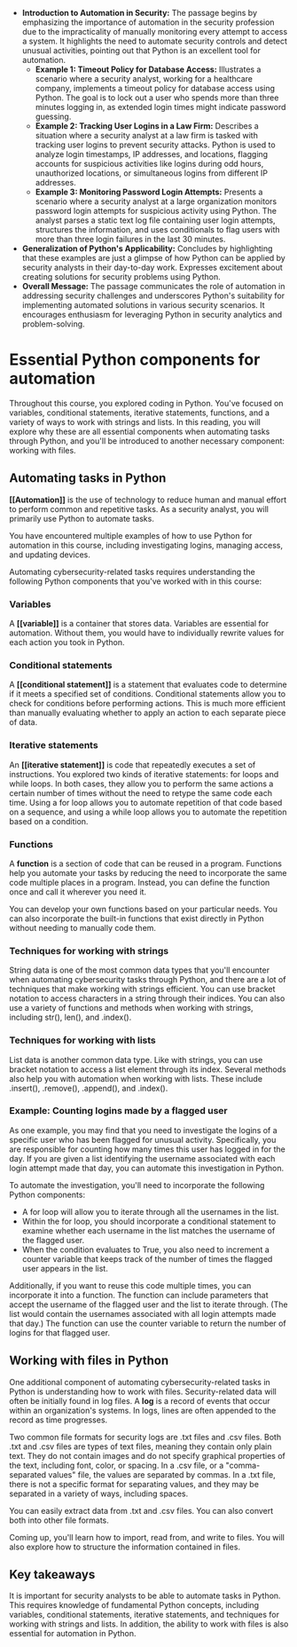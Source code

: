 - **Introduction to Automation in Security:** The passage begins by emphasizing the importance of automation in the security profession due to the impracticality of manually monitoring every attempt to access a system. It highlights the need to automate security controls and detect unusual activities, pointing out that Python is an excellent tool for automation.
	- **Example 1: Timeout Policy for Database Access:** Illustrates a scenario where a security analyst, working for a healthcare company, implements a timeout policy for database access using Python. The goal is to lock out a user who spends more than three minutes logging in, as extended login times might indicate password guessing.
	- **Example 2: Tracking User Logins in a Law Firm:** Describes a situation where a security analyst at a law firm is tasked with tracking user logins to prevent security attacks. Python is used to analyze login timestamps, IP addresses, and locations, flagging accounts for suspicious activities like logins during odd hours, unauthorized locations, or simultaneous logins from different IP addresses.
	- **Example 3: Monitoring Password Login Attempts:** Presents a scenario where a security analyst at a large organization monitors password login attempts for suspicious activity using Python. The analyst parses a static text log file containing user login attempts, structures the information, and uses conditionals to flag users with more than three login failures in the last 30 minutes.
- **Generalization of Python's Applicability:** Concludes by highlighting that these examples are just a glimpse of how Python can be applied by security analysts in their day-to-day work. Expresses excitement about creating solutions for security problems using Python.
- **Overall Message:** The passage communicates the role of automation in addressing security challenges and underscores Python's suitability for implementing automated solutions in various security scenarios. It encourages enthusiasm for leveraging Python in security analytics and problem-solving.

# Essential Python components for automation

Throughout this course, you explored coding in Python. You've focused on variables, conditional statements, iterative statements, functions, and a variety of ways to work with strings and lists. In this reading, you will explore why these are all essential components when automating tasks through Python, and you'll be introduced to another necessary component: working with files.

## Automating tasks in Python

**[[Automation]]** is the use of technology to reduce human and manual effort to perform common and repetitive tasks. As a security analyst, you will primarily use Python to automate tasks.

You have encountered multiple examples of how to use Python for automation in this course, including investigating logins, managing access, and updating devices.

Automating cybersecurity-related tasks requires understanding the following Python components that you've worked with in this course:

### Variables

A **[[variable]]** is a container that stores data. Variables are essential for automation. Without them, you would have to individually rewrite values for each action you took in Python.

### Conditional statements

A **[[conditional statement]]** is a statement that evaluates code to determine if it meets a specified set of conditions. Conditional statements allow you to check for conditions before performing actions. This is much more efficient than manually evaluating whether to apply an action to each separate piece of data.

### Iterative statements

An **[[iterative statement]]** is code that repeatedly executes a set of instructions. You explored two kinds of iterative statements: for loops and while loops. In both cases, they allow you to perform the same actions a certain number of times without the need to retype the same code each time. Using a for loop allows you to automate repetition of that code based on a sequence, and using a while loop allows you to automate the repetition based on a condition.

### Functions

A **function** is a section of code that can be reused in a program. Functions help you automate your tasks by reducing the need to incorporate the same code multiple places in a program. Instead, you can define the function once and call it wherever you need it. 

You can develop your own functions based on your particular needs. You can also incorporate the built-in functions that exist directly in Python without needing to manually code them.

### Techniques for working with strings

String data is one of the most common data types that you'll encounter when automating cybersecurity tasks through Python, and there are a lot of techniques that make working with strings efficient. You can use bracket notation to access characters in a string through their indices. You can also use a variety of functions and methods when working with strings, including str(), len(), and .index().

### Techniques for working with lists

List data is another common data type. Like with strings, you can use bracket notation to access a list element through its index. Several methods also help you with automation when working with lists. These include .insert(), .remove(), .append(), and .index().

### Example: Counting logins made by a flagged user

As one example, you may find that you need to investigate the logins of a specific user who has been flagged for unusual activity. Specifically, you are responsible for counting how many times this user has logged in for the day. If you are given a list identifying the username associated with each login attempt made that day, you can automate this investigation in Python.

To automate the investigation, you'll need to incorporate the following Python components:

- A for loop will allow you to iterate through all the usernames in the list. 
- Within the for loop, you should incorporate a conditional statement to examine whether each username in the list matches the username of the flagged user.
- When the condition evaluates to True, you also need to increment a counter variable that keeps track of the number of times the flagged user appears in the list.

Additionally, if you want to reuse this code multiple times, you can incorporate it into a function. The function can include parameters that accept the username of the flagged user and the list to iterate through. (The list would contain the usernames associated with all login attempts made that day.) The function can use the counter variable to return the number of logins for that flagged user.

## Working with files in Python

One additional component of automating cybersecurity-related tasks in Python is understanding how to work with files. Security-related data will often be initially found in log files. A **log** is a record of events that occur within an organization's systems. In logs, lines are often appended to the record as time progresses.

Two common file formats for security logs are .txt files and .csv files. Both .txt and .csv files are types of text files, meaning they contain only plain text. They do not contain images and do not specify graphical properties of the text, including font, color, or spacing. In a .csv file, or a "comma-separated values" file, the values are separated by commas. In a .txt file, there is not a specific format for separating values, and they may be separated in a variety of ways, including spaces.

You can easily extract data from .txt and .csv files. You can also convert both into other file formats.

Coming up, you'll learn how to import, read from, and write to files. You will also explore how to structure the information contained in files.

## Key takeaways

It is important for security analysts to be able to automate tasks in Python. This requires knowledge of fundamental Python concepts, including variables, conditional statements, iterative statements, and techniques for working with strings and lists. In addition, the ability to work with files is also essential for automation in Python.